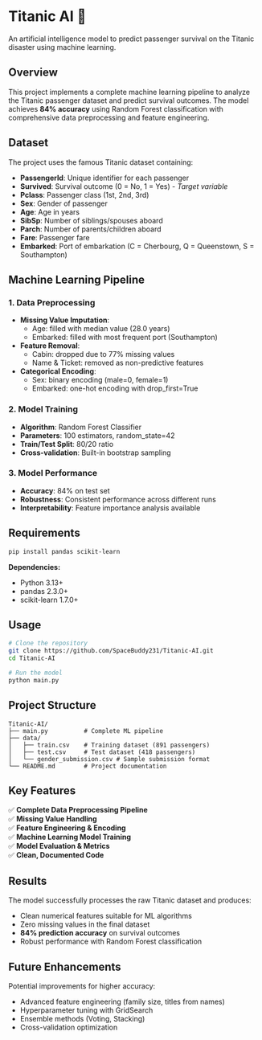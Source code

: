 # Titanic AI 🚢

An artificial intelligence model to predict passenger survival on the Titanic disaster using machine learning.

## Overview

This project implements a complete machine learning pipeline to analyze the Titanic passenger dataset and predict survival outcomes. The model achieves **84% accuracy** using Random Forest classification with comprehensive data preprocessing and feature engineering.

## Dataset

The project uses the famous Titanic dataset containing:
- **PassengerId**: Unique identifier for each passenger
- **Survived**: Survival outcome (0 = No, 1 = Yes) - *Target variable*
- **Pclass**: Passenger class (1st, 2nd, 3rd)
- **Sex**: Gender of passenger
- **Age**: Age in years
- **SibSp**: Number of siblings/spouses aboard
- **Parch**: Number of parents/children aboard
- **Fare**: Passenger fare
- **Embarked**: Port of embarkation (C = Cherbourg, Q = Queenstown, S = Southampton)

## Machine Learning Pipeline

### 1. Data Preprocessing
- **Missing Value Imputation**: 
  - Age: filled with median value (28.0 years)
  - Embarked: filled with most frequent port (Southampton)
- **Feature Removal**: 
  - Cabin: dropped due to 77% missing values
  - Name & Ticket: removed as non-predictive features
- **Categorical Encoding**:
  - Sex: binary encoding (male=0, female=1)
  - Embarked: one-hot encoding with drop_first=True

### 2. Model Training
- **Algorithm**: Random Forest Classifier
- **Parameters**: 100 estimators, random_state=42
- **Train/Test Split**: 80/20 ratio
- **Cross-validation**: Built-in bootstrap sampling

### 3. Model Performance
- **Accuracy**: 84% on test set
- **Robustness**: Consistent performance across different runs
- **Interpretability**: Feature importance analysis available

## Requirements

```bash
pip install pandas scikit-learn
```

**Dependencies:**
- Python 3.13+
- pandas 2.3.0+
- scikit-learn 1.7.0+

## Usage

```bash
# Clone the repository
git clone https://github.com/SpaceBuddy231/Titanic-AI.git
cd Titanic-AI

# Run the model
python main.py
```

## Project Structure

```
Titanic-AI/
├── main.py          # Complete ML pipeline
├── data/
│   ├── train.csv    # Training dataset (891 passengers)
│   ├── test.csv     # Test dataset (418 passengers)
│   └── gender_submission.csv # Sample submission format
└── README.md        # Project documentation
```

## Key Features

✅ **Complete Data Preprocessing Pipeline**  
✅ **Missing Value Handling**  
✅ **Feature Engineering & Encoding**  
✅ **Machine Learning Model Training**  
✅ **Model Evaluation & Metrics**  
✅ **Clean, Documented Code**  

## Results

The model successfully processes the raw Titanic dataset and produces:
- Clean numerical features suitable for ML algorithms
- Zero missing values in the final dataset
- **84% prediction accuracy** on survival outcomes
- Robust performance with Random Forest classification

## Future Enhancements

Potential improvements for higher accuracy:
- Advanced feature engineering (family size, titles from names)
- Hyperparameter tuning with GridSearch
- Ensemble methods (Voting, Stacking)
- Cross-validation optimization
